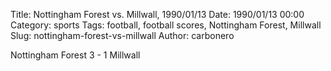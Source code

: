 Title: Nottingham Forest vs. Millwall, 1990/01/13
Date: 1990/01/13 00:00
Category: sports
Tags: football, football scores, Nottingham Forest, Millwall
Slug: nottingham-forest-vs-millwall
Author: carbonero


Nottingham Forest 3 - 1 Millwall
